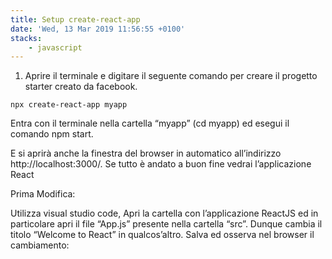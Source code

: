 ```yaml
---
title: Setup create-react-app
date: 'Wed, 13 Mar 2019 11:56:55 +0100'
stacks:
    - javascript
---
```


1. Aprire il terminale e digitare il seguente comando per creare il progetto starter creato da facebook.


```shell
npx create-react-app myapp
```


Entra con il terminale nella cartella “myapp” (cd myapp) ed esegui il comando npm start.

E si aprirà anche la finestra del browser in automatico all’indirizzo http://localhost:3000/. Se tutto è andato a buon fine vedrai l’applicazione React


Prima Modifica:

Utilizza visual studio code, Apri la cartella con l’applicazione ReactJS ed in particolare apri il file “App.js” presente nella cartella “src”. Dunque cambia il titolo “Welcome to React” in qualcos’altro. Salva ed osserva nel browser il cambiamento:


